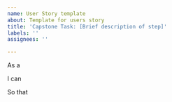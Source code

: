 ```yaml
---
name: User Story template
about: Template for users story
title: 'Capstone Task: [Brief description of step]'
labels: ''
assignees: ''

---
```


As a <user>

I can <action>

So that <benefit>
